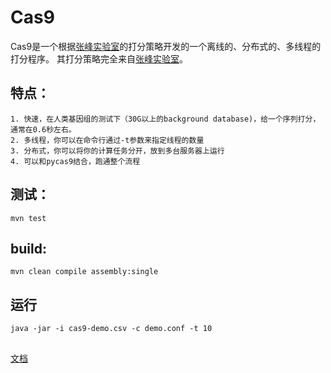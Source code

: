 # Cas9

Cas9是一个根据[张峰实验室](http://crispr.mit.edu/about)的打分策略开发的一个离线的、分布式的、多线程的打分程序。
其打分策略完全来自[张峰实验室](http://crispr.mit.edu/about)。

## 特点：

    1. 快速，在人类基因组的测试下（30G以上的background database)，给一个序列打分，通常在0.6秒左右。
    2. 多线程，你可以在命令行通过-t参数来指定线程的数量
    3. 分布式，你可以将你的计算任务分开，放到多台服务器上运行
    4. 可以和pycas9结合，跑通整个流程

## 测试：
```shell
mvn test
```

## build:

```shell
mvn clean compile assembly:single
```

##  运行

```shell
java -jar -i cas9-demo.csv -c demo.conf -t 10
```

## 

[文档](tps://github.com/cangtu/cas9/wiki)

